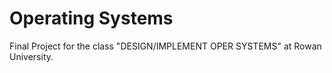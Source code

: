 # Operating Systems
Final Project for the class "DESIGN/IMPLEMENT OPER SYSTEMS" at Rowan University.
